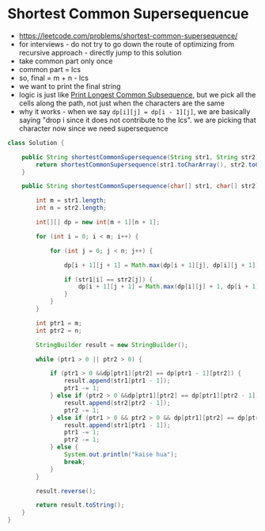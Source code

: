 # Shortest Common Supersequencue

- https://leetcode.com/problems/shortest-common-supersequence/
- for interviews - do not try to go down the route of optimizing from recursive approach - directly jump to this solution
- take common part only once
- common part = lcs
- so, final = m + n - lcs
- we want to print the final string
- logic is just like [Print Longest Common Subsequence](./Print%20Longest%20Common%20Subsequence.md), but we pick all the cells along the path, not just when the characters are the same
- why it works - when we say `dp[i][j] = dp[i - 1][j]`, we are basically saying "drop i since it does not contribute to the lcs". we are picking that character now since we need supersequence

```java
class Solution {

    public String shortestCommonSupersequence(String str1, String str2) {
        return shortestCommonSupersequence(str1.toCharArray(), str2.toCharArray());
    }

    public String shortestCommonSupersequence(char[] str1, char[] str2) {

        int m = str1.length;
        int n = str2.length;

        int[][] dp = new int[m + 1][n + 1];

        for (int i = 0; i < m; i++) {

            for (int j = 0; j < n; j++) {

                dp[i + 1][j + 1] = Math.max(dp[i + 1][j], dp[i][j + 1]);

                if (str1[i] == str2[j]) {
                    dp[i + 1][j + 1] = Math.max(dp[i][j] + 1, dp[i + 1][j + 1]);
                }
            }
        }

        int ptr1 = m;
        int ptr2 = n;

        StringBuilder result = new StringBuilder();

        while (ptr1 > 0 || ptr2 > 0) {

            if (ptr1 > 0 &&dp[ptr1][ptr2] == dp[ptr1 - 1][ptr2]) {
                result.append(str1[ptr1 - 1]);
                ptr1 -= 1;
            } else if (ptr2 > 0 &&dp[ptr1][ptr2] == dp[ptr1][ptr2 - 1]) {
                result.append(str2[ptr2 - 1]);
                ptr2 -= 1;
            } else if (ptr1 > 0 && ptr2 > 0 && dp[ptr1][ptr2] == dp[ptr1 - 1][ptr2 - 1] + 1) {
                result.append(str1[ptr1 - 1]);
                ptr1 -= 1;
                ptr2 -= 1;
            } else {
                System.out.println("kaise hua");
                break;
            }
        }

        result.reverse();

        return result.toString();
    }
}
```
